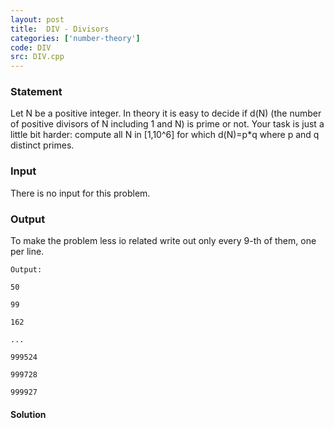 ```yaml
---
layout: post
title:  DIV - Divisors
categories: ['number-theory']
code: DIV
src: DIV.cpp
---
```


### **Statement**

Let N be a positive integer. In theory it is easy to decide if d(N) (the
number of positive divisors of N including 1 and N) is prime or not. Your task
is just a little bit harder: compute all N in [1,10^6] for which d(N)=p*q
where p and q distinct primes.

### Input

There is no input for this problem.

### Output

To make the problem less io related write out only every 9-th of them, one per
line.

    
    
    Output:
    50
    99
    162
    ...
    999524
    999728
    999927
    



#### **Solution**



